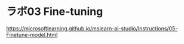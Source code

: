 # ラボ03 Fine-tuning

https://microsoftlearning.github.io/mslearn-ai-studio/Instructions/05-Finetune-model.html